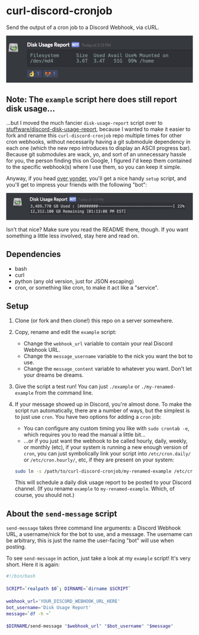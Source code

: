 # curl-discord-cronjob

Send the output of a cron job to a Discord Webhook, via cURL.

![screenshot](https://raw.githubusercontent.com/mturley/curl-discord-cronjob/master/screenshot.png)

## Note: The `example` script here does still report disk usage...

...but I moved the much fancier `disk-usage-report` script over to [stuffware/discord-disk-usage-report](https://github.com/stuffware/discord-disk-usage-report), because I wanted to make it easier to fork and rename this `curl-discord-cronjob` repo multiple times for other cron webhooks, without necessarily having a git submodule dependency in each one (which the new repo introduces to display an ASCII progress bar). Because git submodules are wack, yo, and sort of an unnecessary hassle for you, the person finding this on Google, I figured I'd keep them contained to the specific webhook(s) where I use them, so you can keep it simple.

Anyway, if you head [over yonder](https://github.com/stuffware/discord-disk-usage-report), you'll get a nice handy `setup` script, and you'll get to impress your friends with the following "bot":

![screenshot2](https://raw.githubusercontent.com/mturley/curl-discord-cronjob/master/screenshot2.png)

Isn't that nice? Make sure you read the README there, though. If you want something a little less involved, stay here and read on.

## Dependencies

* bash
* curl
* python (any old version, just for JSON escaping)
* cron, or something like cron, to make it act like a "service".

## Setup

1. Clone (or fork and then clone!) this repo on a server somewhere.
2. Copy, rename and edit the `example` script:
   * Change the `webhook_url` variable to contain your real Discord Webhook URL.
   * Change the `message_username` variable to the nick you want the bot to use.
   * Change the `message_content` variable to whatever you want. Don't let your dreams be dreams.
3. Give the script a test run! You can just `./example` or `./my-renamed-example` from the command line.
4. If your message showed up in Discord, you're almost done. To make the script run automatically, there are a number of ways, but the simplest is to just use `cron`. You have two options for adding a `cron` job:
   * You can configure any custom timing you like with `sudo crontab -e`, which requires you to read the manual a little bit...
   * ...or if you just want the webhook to be called hourly, daily, weekly, or monthly (etc), if your system is running a new enough version of `cron`, you can just symbolically link your script into `/etc/cron.daily/` or `/etc/cron.hourly/`, etc, if they are present on your system:

   ```sh
   sudo ln -s /path/to/curl-discord-cronjob/my-renamed-example /etc/cron.daily/
   ```

   This will schedule a daily disk usage report to be posted to your Discord channel.
   (If you rename `example` to `my-renamed-example`. Which, of course, you should not.)

## About the `send-message` script

`send-message` takes three command line arguments: a Discord Webhook URL, a username/nick for the bot to use, and a message. The username can be arbitrary,
this is just the name the user-facing "bot" will use when posting.

To see `send-message` in action, just take a look at my `example` script! It's very short. Here it is again:

```bash
#!/bin/bash

SCRIPT=`realpath $0`; DIRNAME=`dirname $SCRIPT`

webhook_url='YOUR_DISCORD_WEBHOOK_URL_HERE'
bot_username='Disk Usage Report'
message=`df -h ~`

$DIRNAME/send-message "$webhook_url" "$bot_username" "$message"
```